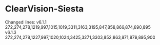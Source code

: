 # ClearVision-Siesta
Changed lines:
v6.1.1	272,274,278,1219,997,1015,1019,3311,3163,3195,847,858,866,874,890,895
v6.1.3	272,274,278,1227,997,1020,1024,3425,3271,3303,852,863,871,879,895,900
